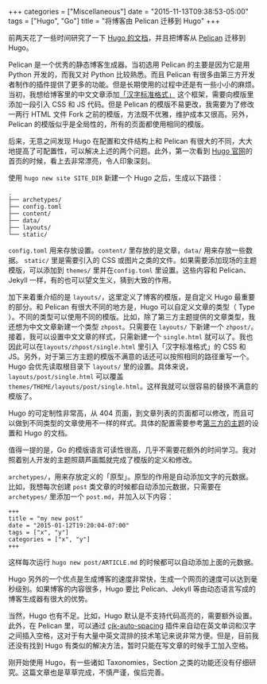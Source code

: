 +++
categories = ["Miscellaneous"]
date = "2015-11-13T09:38:53-05:00"
tags = ["Hugo", "Go"]
title = "将博客由 Pelican 迁移到 Hugo"
+++

前两天花了一些时间研究了一下 [Hugo 的文档](https://gohugo.io/overview/introduction/)，并且把博客从 [Pelican](http://blog.getpelican.com/) 迁移到 Hugo。
<!--more-->

Pelican 是一个优秀的静态博客生成器。当初选用 Pelican 的主要是因为它是用 Python 开发的，而我又对 Python 比较熟悉。而且 Pelican 有很多由第三方开发者制作的插件提供了更多的功能。但是长期使用的过程中还是有一些小小的麻烦。当初，我想给博客里的中文文章添加[「汉字标准格式」](https://css.hanzi.co/) 这个框架，需要向模版里添加一段引入 CSS 和 JS 代码。但是 Pelican 的模版不易更改，我需要为了修改一两行 HTML 文件 Fork 之前的模版，方法既不优雅，维护成本又很高。另外，Pelican 的模版似乎是全局性的，所有的页面都使用相同的模版。

后来，无意之间发现 Hugo 在配置和文件结构上和 Pelican 有很大的不同，大大地提高了可配置性，可以解决上述的两个问题。此外，第一次看到  [Hugo 官网](https://gohugo.io/)的首页的时候，看上去非常漂亮，令人印象深刻。

使用 `hugo new site SITE_DIR` 新建一个 Hugo 之后，生成以下路径：

```
.
├── archetypes/
├── config.toml
├── content/
├── data/
├── layouts/
└── static/
```

`config.toml` 用来存放设置。`content/` 里存放的是文章，`data/` 用来存放一些数据。 `static/` 里是需要引入的 CSS 或图片之类的文件。如果需要添加现场的主题模版，可以添加到 `themes/` 里并在`config.toml` 里设置。这些内容和 Pelican、Jekyll 一样，有的也可以望文生义，猜到大致的作用。

加下来着重介绍的是 `layouts/`，这里定义了博客的模版，是自定义 Hugo 最重要的部分。和 Pelican 有很大不同的地方是，Hugo 可以自定义文章的类型（ Type ）。不同的类型可以使用不同的模版。比如，除了第三方主题提供的文章类型，我还想为中文文章新建一个类型 `zhpost`。只需要在 `layouts/` 下新建一个 `zhpost/`。接着，我可以设置中文文章的样式，只需新建一个 `single.html` 就可以了。我也因此可以在`layouts/zhpost/single.html` 里引入「汉字标准格式」的 CSS 和 JS。另外，对于第三方主题的模版不满意的话还可以按照相同的路径重写一个。Hugo 会优先读取根目录下 `layouts/` 里的设置。具体来说，`layouts/post/single.html` 可以覆盖 `themes/THEME/layouts/post/single.html`。这样我就可以很容易的替换不满意的模版了。

Hugo 的可定制性非常高，从 404 页面，到文章列表的页面都可以修改，而且可以做到不同类型的文章使用不一样的样式。具体的配置需要参考[第三方的主题](http://themes.gohugo.io/)的设置和 Hugo 的文档。

值得一提的是，Go 的模版语言可读性很高，几乎不需要花额外的时间学习。我对照着别人开发的主题照葫芦画瓢就完成了模版的定义和修改。

`archetypes/`，用来存放定义的「原型」。原型的作用是自动添加文字的元数据。比如，我想每次创建 `post` 类文章的时候都自动添加元数据，只需要在 `archetypes/` 里添加一个 `post.md`，并加入以下内容：

```
+++
title = "my new post"
date = "2015-01-12T19:20:04-07:00"
tags = ["x", "y"]
categories = ["x", "y"]
+++
```
这样每次运行 `hugo new post/ARTICLE.md` 的时候都可以自动添加上面的元数据。

Hugo 另外的一个优点是生成博客的速度非常快，生成一个网页的速度可以达到毫秒级别。如果博客的内容很多，Hugo 要比 Pelican、Jekyll 等由动态语言写成的博客生成器有很大的优势。

当然，Hugo 也有不足。比如，Hugo 默认是不支持代码高亮的，需要额外设置。此外，在 Pelican 里，可以通过 [cjk-auto-spacing](https://github.com/yuex/cjk-auto-spacing) 插件来自动在英文单词和汉字之间插入空格，这对于有大量中英文混排的技术笔记来说非常方便。但是，目前我还没有找到 Hugo 有类似的解决方法，暂时只能在写文章的时候手工加入空格。

刚开始使用 Hugo，有一些诸如 Taxonomies，Section 之类的功能还没有仔细研究。这篇文章也是草草完成，不慎严谨，俟后完善。